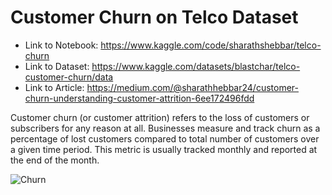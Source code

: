# Customer Churn on Telco Dataset

- Link to Notebook: https://www.kaggle.com/code/sharathshebbar/telco-churn
- Link to Dataset: https://www.kaggle.com/datasets/blastchar/telco-customer-churn/data
- Link to Article: https://medium.com/@sharathhebbar24/customer-churn-understanding-customer-attrition-6ee172496fdd

Customer churn (or customer attrition) refers to the loss of customers or subscribers for any reason at all. Businesses measure and track churn as a percentage of lost customers compared to total number of customers over a given time period. This metric is usually tracked monthly and reported at the end of the month.

![Churn](https://github.com/SharathHebbar/Customer-Analytics/blob/master/Customer%20Churn/assets/Customer-churn.jpg)